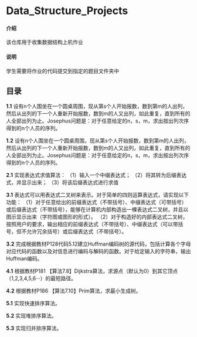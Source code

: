 # Data_Structure_Projects

#### 介绍
该仓库用于收集数据结构上机作业

#### 说明
学生需要将作业的代码提交到指定的题目文件夹中


## 目录 ##
**1.1** 
设有n个人围坐在一个圆桌周围，现从第s个人开始报数，数到第m的人出列，然后从出列的下一个人重新开始报数，数到m的人又出列，如此重复，直到所有的人全部出列为止。Josephus问题是：对于任意给定的n，s，m，求出按出列次序得到的n个人员的序列。

**1.2**
设有n个人围坐在一个圆桌周围，现从第s个人开始报数，数到第m的人出列，然后从出列的下一个人重新开始报数，数到m的人又出列，如此重复，直到所有的人全部出列为止。Josephus问题是：对于任意给定的n，s，m，求出按出列次序得到的n个人员的序列。

**2.1**
实现表达式求值算法：
（1）输入一个中缀表达式；
（2）将其转为后缀表达式，并显示出来；
（3）将该后缀表达式进行求值

**3.1**
表达式可以用表达式二叉树来表示。对于简单的四则运算表达式，请实现以下功能：
（1）对于任意给出的前缀表达式（不带括号）、中缀表达式（可带括号）或后缀表达式（不带括号），能够在计算机内部构造出一棵表达式二叉树，并且以图示显示出来（字符图或图形的形式）。
（2）对于构造好的内部表达式二叉树，按照用户的要求，输出相应的前缀表达式（不带括号）、中缀表达式（可以带括号，但不允许冗余括号）或后缀表达式（不带括号）。

**3.2**
完成根据教材P128代码5.12建立Huffman编码树的源代码，包括计算各个字母对应代码的函数以及对信息进行编码与解码的函数。对于给定输入的字符串，输出Huffman编码。

**4.1**
根据教材P181 【算法7.8】Dijkstra算法，求源点（默认为0）到其它顶点（1,2,3,4,5,6···）的最短路径。

**4.2**
根据教材P186 【算法7.10】Prim算法，求最小生成树。

**5.1**
实现快速排序算法。

**5.2**
实现堆排序算法。

**5.3**
实现归并排序算法。
